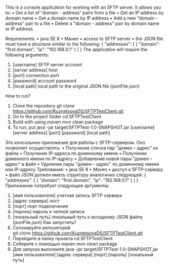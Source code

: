 This is a console application for working with an SFTP server. It allows you to:
• Get a list of "domain - address" pairs from a file
• Get an IP address by domain name
• Get a domain name by IP address
• Add a new "domain - address" pair to a file
• Delete a "domain - address" pair by domain name or IP address

Requirements:
• java SE 8
• Maven
• access to SFTP server
• the JSON file must have a structure similar to the following:
{
"addresses": [
{
"domain": "first.domain",
"ip": "192.168.0.1"
}
]
}
The application will require the following arguments:
1. [username] SFTP server account
2. [server address] host
3. [port] connection port
4. [password] account password
5. [local path] local path to the original JSON file (jsonFile.json)

How to run?
1. Clone the repository
git clone https://github.com/KuznetsovaDS/SFTPTestClient.git
2. Go to the project folder
cd SFTPTestClient
3. Build with using maven
mvn clean package
4. To run, put
java -jar target/SFTPTest-1.0-SNAPSHOT.jar [username] [server address] [port] [password] [local path]

Это консольное приложение для работы с SFTP-сервером.
Оно позволяет осуществлять:
•	Получение списка пар "домен – адрес" из файла
•	Получение IP-адреса по доменному имени
•	Получение доменного имени по IP-адресу
•	Добавление новой пары "домен – адрес" в файл
•	Удаление пары "домен – адрес" по доменному имени или IP-адресу
Требования: 
•	java SE 8 
•	Maven
•	доступ к SFTP-серверу
•	файл JSON должен иметь структуру аналогично следующей:
{
  "addresses": [
    {
      "domain": "first.domain",
      "ip": "192.168.0.1"
    }
  ]
}
Приложение потребует следующие аргументы:
1.	[имя пользователя] учетная запись SFTP сервера
2.	[адрес сервера] хост
3.	[порт] порт подключения
4.	[пароль] пароль к четной записи
5.	[локальный путь] локальный путь к исходному JSON файлу (jsonFile.json)
Как запустить?
1.	Склонируйте репозиторий  
git clone https://github.com/KuznetsovaDS/SFTPTestClient.git
2.	Перейдите в папку проекта
cd SFTPTestClient
3.	Соберите с помощью maven
mvn clean package
4.	Для запуска выполните 
java -jar target/SFTPTest-1.0-SNAPSHOT.jar [имя пользователя] [адрес сервера] [порт] [пароль] [локальный путь]
